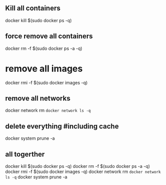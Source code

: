 ## Kill all containers
docker kill $(sudo docker ps -q)

## force remove all containers
docker rm -f $(sudo docker ps -a -q)

# remove all images
docker rmi -f $(sudo docker images -q)

## remove all networks
docker network rm `docker network ls -q`

## delete everything #including cache
docker system prune -a

## all togerther
docker kill $(sudo docker ps -q)
docker rm -f $(sudo docker ps -a -q)
docker rmi -f $(sudo docker images -q)
docker network rm `docker network ls -q`
docker system prune -a


